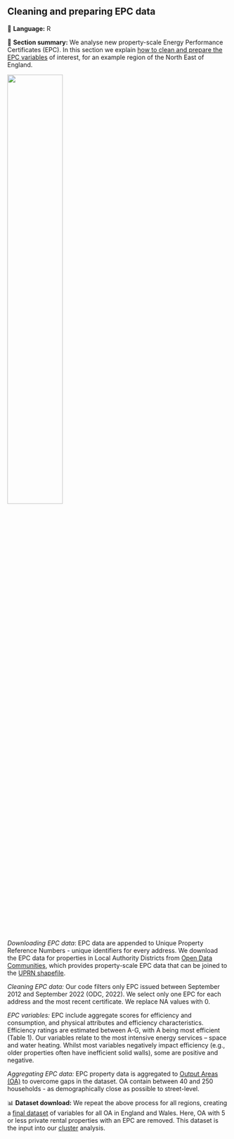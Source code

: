 ## Cleaning and preparing EPC data

💬 **Language:** R

📌 **Section summary:** We analyse new property-scale Energy Performance Certificates (EPC). In this section we explain [how to clean and prepare the EPC variables](https://github.com/CaitHRobinson/private-rental-efficiency/blob/main/clean/clean-code.r) of interest, for an example region of the North East of England. 

<img src="https://github.com/user-attachments/assets/323e2039-d2e7-4620-81af-7505d7c51d28" width=50% height=50%>


*Downloading EPC data*: EPC data are appended to Unique Property Reference Numbers - unique identifiers for every address. We download the EPC data for properties in Local Authority Districts from [Open Data Communities](https://epc.opendatacommunities.org/), which provides property-scale EPC data that can be joined to the [UPRN shapefile](https://osdatahub.os.uk/downloads/open/OpenUPRN).

*Cleaning EPC data:* Our code filters only EPC issued between September 2012 and September 2022 (ODC, 2022). We select only one EPC for each address and the most recent certificate. We replace NA values with 0.

*EPC variables:* EPC include aggregate scores for efficiency and consumption, and physical attributes and efficiency characteristics. Efficiency ratings are estimated between A-G, with A being most efficient (Table 1). Our variables relate to the most intensive energy services – space and water heating. Whilst most variables negatively impact efficiency (e.g., older properties often have inefficient solid walls), some are positive and negative.

*Aggregating EPC data:* EPC property data is aggregated to [Output Areas (OA)](https://www.ons.gov.uk/methodology/geography/ukgeographies/censusgeographies/census2021geographies) to overcome gaps in the dataset. OA contain between 40 and 250 households - as demographically close as possible to street-level. 

📊 **Dataset download:** We repeat the above process for all regions, creating a [final dataset](https://github.com/CaitHRobinson/private-rental-efficiency/blob/main/clean/PRS_EPC_OA_counts_over5.zip) of variables for all OA in England and Wales. Here, OA with 5 or less private rental properties with an EPC are removed. This dataset is the input into our [cluster](https://github.com/CaitHRobinson/private-rental-efficiency/edit/main/cluster) analysis.

